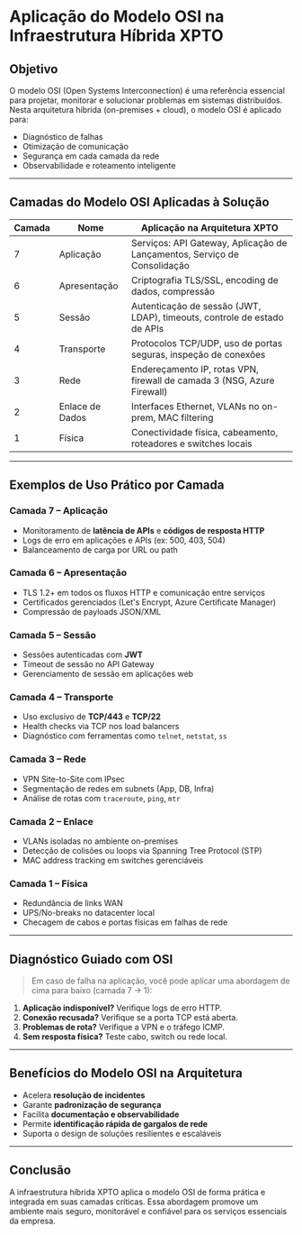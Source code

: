 # Aplicação do Modelo OSI na Infraestrutura Híbrida XPTO

## Objetivo

O modelo OSI (Open Systems Interconnection) é uma referência essencial para projetar, monitorar e solucionar problemas em sistemas distribuídos. Nesta arquitetura híbrida (on-premises + cloud), o modelo OSI é aplicado para:

- Diagnóstico de falhas
- Otimização de comunicação
- Segurança em cada camada da rede
- Observabilidade e roteamento inteligente

---

## Camadas do Modelo OSI Aplicadas à Solução

| Camada | Nome                          | Aplicação na Arquitetura XPTO                                               |
|--------|-------------------------------|------------------------------------------------------------------------------|
| 7      | Aplicação                     | Serviços: API Gateway, Aplicação de Lançamentos, Serviço de Consolidação    |
| 6      | Apresentação                  | Criptografia TLS/SSL, encoding de dados, compressão                         |
| 5      | Sessão                        | Autenticação de sessão (JWT, LDAP), timeouts, controle de estado de APIs    |
| 4      | Transporte                    | Protocolos TCP/UDP, uso de portas seguras, inspeção de conexões             |
| 3      | Rede                          | Endereçamento IP, rotas VPN, firewall de camada 3 (NSG, Azure Firewall)     |
| 2      | Enlace de Dados               | Interfaces Ethernet, VLANs no on-prem, MAC filtering                        |
| 1      | Física                        | Conectividade física, cabeamento, roteadores e switches locais              |

---

## Exemplos de Uso Prático por Camada

### Camada 7 – Aplicação
- Monitoramento de **latência de APIs** e **códigos de resposta HTTP**
- Logs de erro em aplicações e APIs (ex: 500, 403, 504)
- Balanceamento de carga por URL ou path

### Camada 6 – Apresentação
- TLS 1.2+ em todos os fluxos HTTP e comunicação entre serviços
- Certificados gerenciados (Let's Encrypt, Azure Certificate Manager)
- Compressão de payloads JSON/XML

### Camada 5 – Sessão
- Sessões autenticadas com **JWT**
- Timeout de sessão no API Gateway
- Gerenciamento de sessão em aplicações web

### Camada 4 – Transporte
- Uso exclusivo de **TCP/443** e **TCP/22**
- Health checks via TCP nos load balancers
- Diagnóstico com ferramentas como `telnet`, `netstat`, `ss`

### Camada 3 – Rede
- VPN Site-to-Site com IPsec
- Segmentação de redes em subnets (App, DB, Infra)
- Análise de rotas com `traceroute`, `ping`, `mtr`

### Camada 2 – Enlace
- VLANs isoladas no ambiente on-premises
- Detecção de colisões ou loops via Spanning Tree Protocol (STP)
- MAC address tracking em switches gerenciáveis

### Camada 1 – Física
- Redundância de links WAN
- UPS/No-breaks no datacenter local
- Checagem de cabos e portas físicas em falhas de rede

---

## Diagnóstico Guiado com OSI

> Em caso de falha na aplicação, você pode aplicar uma abordagem de cima para baixo (camada 7 → 1):

1. **Aplicação indisponível?** Verifique logs de erro HTTP.
2. **Conexão recusada?** Verifique se a porta TCP está aberta.
3. **Problemas de rota?** Verifique a VPN e o tráfego ICMP.
4. **Sem resposta física?** Teste cabo, switch ou rede local.

---

## Benefícios do Modelo OSI na Arquitetura

- Acelera **resolução de incidentes**
- Garante **padronização de segurança**
- Facilita **documentação e observabilidade**
- Permite **identificação rápida de gargalos de rede**
- Suporta o design de soluções resilientes e escaláveis

---

## Conclusão

A infraestrutura híbrida XPTO aplica o modelo OSI de forma prática e integrada em suas camadas críticas. Essa abordagem promove um ambiente mais seguro, monitorável e confiável para os serviços essenciais da empresa.